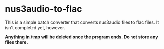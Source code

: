 # nus3audio-to-flac

This is a simple batch converter that converts nus3audio files to flac files. It isn't completed yet, however.

**Anything in /tmp will be deleted once the program ends. Do not store any files there.**
